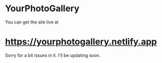 # YourPhotoGallery

You can  get the site live at 

# https://yourphotogallery.netlify.app

Sorry for a bit issues in it. I'll be updating soon.
